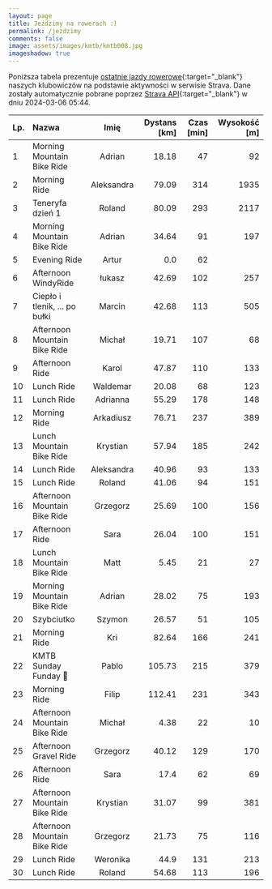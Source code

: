 ```yaml
---
layout: page
title: Jeździmy na rowerach :)
permalink: /jezdzimy
comments: false
image: assets/images/kmtb/kmtb008.jpg
imageshadow: true
---
```


Poniższa tabela prezentuje [ostatnie jazdy rowerowe](https://www.strava.com/clubs/336381){:target="_blank"} naszych klubowiczów na podstawie aktywności w serwisie Strava. Dane zostały automatycznie pobrane poprzez [Strava API](https://developers.strava.com/docs/reference/#api-Clubs-getClubActivitiesById){:target="_blank"} w dniu 2024-03-06 05:44.

Lp. | Nazwa | Imię | Dystans [km] | Czas [min] | Wysokość [m]
:--- | :--- | :---: | ---: | ---: | ---:
1|Morning Mountain Bike Ride|Adrian|18.18|47|92
2|Morning Ride|Aleksandra|79.09|314|1935
3|Teneryfa dzień 1|Roland|80.09|293|2117
4|Morning Mountain Bike Ride|Adrian|34.64|91|197
5|Evening Ride|Artur|0.0|62|
6|Afternoon WindyRide|łukasz|42.69|102|257
7|Ciepło i tlenik, ... po bułki|Marcin|42.68|113|505
8|Afternoon Mountain Bike Ride|Michał|19.71|107|68
9|Afternoon Ride|Karol|47.87|110|133
10|Lunch Ride|Waldemar|20.08|68|123
11|Lunch Ride|Adrianna|55.29|178|148
12|Morning Ride|Arkadiusz|76.71|237|389
13|Lunch Mountain Bike Ride|Krystian|57.94|185|242
14|Lunch Ride|Aleksandra|40.96|93|133
15|Lunch Ride|Roland|41.06|94|151
16|Afternoon Mountain Bike Ride|Grzegorz|25.69|100|156
17|Afternoon Ride|Sara|26.04|100|151
18|Lunch Mountain Bike Ride|Matt|5.45|21|27
19|Morning Mountain Bike Ride|Adrian|28.02|75|193
20|Szybciutko|Szymon|26.57|51|105
21|Morning Ride|Kri|82.64|166|241
22|KMTB Sunday Funday 💯|Pablo|105.73|215|379
23|Morning Ride|Filip|112.41|231|343
24|Afternoon Mountain Bike Ride|Michał|4.38|22|10
25|Afternoon Gravel Ride|Grzegorz|40.12|129|170
26|Afternoon Ride|Sara|17.4|62|69
27|Afternoon Mountain Bike Ride|Krystian|31.07|99|381
28|Afternoon Mountain Bike Ride|Grzegorz|21.73|75|116
29|Lunch Ride|Weronika|44.9|131|213
30|Lunch Ride|Roland|54.68|113|196

